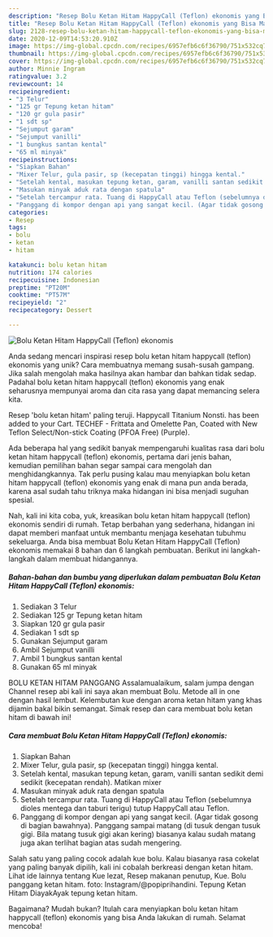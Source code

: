 ```yaml
---
description: "Resep Bolu Ketan Hitam HappyCall (Teflon) ekonomis yang Bisa Manjain Lidah"
title: "Resep Bolu Ketan Hitam HappyCall (Teflon) ekonomis yang Bisa Manjain Lidah"
slug: 2128-resep-bolu-ketan-hitam-happycall-teflon-ekonomis-yang-bisa-manjain-lidah
date: 2020-12-09T14:53:20.910Z
image: https://img-global.cpcdn.com/recipes/6957efb6c6f36790/751x532cq70/bolu-ketan-hitam-happycall-teflon-ekonomis-foto-resep-utama.jpg
thumbnail: https://img-global.cpcdn.com/recipes/6957efb6c6f36790/751x532cq70/bolu-ketan-hitam-happycall-teflon-ekonomis-foto-resep-utama.jpg
cover: https://img-global.cpcdn.com/recipes/6957efb6c6f36790/751x532cq70/bolu-ketan-hitam-happycall-teflon-ekonomis-foto-resep-utama.jpg
author: Minnie Ingram
ratingvalue: 3.2
reviewcount: 14
recipeingredient:
- "3 Telur"
- "125 gr Tepung ketan hitam"
- "120 gr gula pasir"
- "1 sdt sp"
- "Sejumput garam"
- "Sejumput vanilli"
- "1 bungkus santan kental"
- "65 ml minyak"
recipeinstructions:
- "Siapkan Bahan"
- "Mixer Telur, gula pasir, sp (kecepatan tinggi) hingga kental."
- "Setelah kental, masukan tepung ketan, garam, vanilli santan sedikit demi sedikit (kecepatan rendah). Matikan mixer"
- "Masukan minyak aduk rata dengan spatula"
- "Setelah tercampur rata. Tuang di HappyCall atau Teflon (sebelumnya dioles mentega dan taburi terigu) tutup HappyCall atau Teflon."
- "Panggang di kompor dengan api yang sangat kecil. (Agar tidak gosong di bagian bawahnya). Panggang sampai matang (di tusuk dengan tusuk gigi. Bila matang tusuk gigi akan kering) biasanya kalau sudah matang juga akan terlihat bagian atas sudah mengering."
categories:
- Resep
tags:
- bolu
- ketan
- hitam

katakunci: bolu ketan hitam 
nutrition: 174 calories
recipecuisine: Indonesian
preptime: "PT20M"
cooktime: "PT57M"
recipeyield: "2"
recipecategory: Dessert

---
```



![Bolu Ketan Hitam HappyCall (Teflon) ekonomis](https://img-global.cpcdn.com/recipes/6957efb6c6f36790/751x532cq70/bolu-ketan-hitam-happycall-teflon-ekonomis-foto-resep-utama.jpg)

Anda sedang mencari inspirasi resep bolu ketan hitam happycall (teflon) ekonomis yang unik? Cara membuatnya memang susah-susah gampang. Jika salah mengolah maka hasilnya akan hambar dan bahkan tidak sedap. Padahal bolu ketan hitam happycall (teflon) ekonomis yang enak seharusnya mempunyai aroma dan cita rasa yang dapat memancing selera kita.

Resep &#39;bolu ketan hitam&#39; paling teruji. Happycall Titanium Nonsti. has been added to your Cart. TECHEF - Frittata and Omelette Pan, Coated with New Teflon Select/Non-stick Coating (PFOA Free) (Purple).

Ada beberapa hal yang sedikit banyak mempengaruhi kualitas rasa dari bolu ketan hitam happycall (teflon) ekonomis, pertama dari jenis bahan, kemudian pemilihan bahan segar sampai cara mengolah dan menghidangkannya. Tak perlu pusing kalau mau menyiapkan bolu ketan hitam happycall (teflon) ekonomis yang enak di mana pun anda berada, karena asal sudah tahu triknya maka hidangan ini bisa menjadi suguhan spesial.


Nah, kali ini kita coba, yuk, kreasikan bolu ketan hitam happycall (teflon) ekonomis sendiri di rumah. Tetap berbahan yang sederhana, hidangan ini dapat memberi manfaat untuk membantu menjaga kesehatan tubuhmu sekeluarga. Anda bisa membuat Bolu Ketan Hitam HappyCall (Teflon) ekonomis memakai 8 bahan dan 6 langkah pembuatan. Berikut ini langkah-langkah dalam membuat hidangannya.

<!--inarticleads1-->

##### Bahan-bahan dan bumbu yang diperlukan dalam pembuatan Bolu Ketan Hitam HappyCall (Teflon) ekonomis:

1. Sediakan 3 Telur
1. Sediakan 125 gr Tepung ketan hitam
1. Siapkan 120 gr gula pasir
1. Sediakan 1 sdt sp
1. Gunakan Sejumput garam
1. Ambil Sejumput vanilli
1. Ambil 1 bungkus santan kental
1. Gunakan 65 ml minyak


BOLU KETAN HITAM PANGGANG Assalamualaikum, salam jumpa dengan Channel resep abi kali ini saya akan membuat Bolu. Metode all in one dengan hasil lembut. Kelembutan kue dengan aroma ketan hitam yang khas dijamin bakal bikin semangat. Simak resep dan cara membuat bolu ketan hitam di bawah ini! 

<!--inarticleads2-->

##### Cara membuat Bolu Ketan Hitam HappyCall (Teflon) ekonomis:

1. Siapkan Bahan
1. Mixer Telur, gula pasir, sp (kecepatan tinggi) hingga kental.
1. Setelah kental, masukan tepung ketan, garam, vanilli santan sedikit demi sedikit (kecepatan rendah). Matikan mixer
1. Masukan minyak aduk rata dengan spatula
1. Setelah tercampur rata. Tuang di HappyCall atau Teflon (sebelumnya dioles mentega dan taburi terigu) tutup HappyCall atau Teflon.
1. Panggang di kompor dengan api yang sangat kecil. (Agar tidak gosong di bagian bawahnya). Panggang sampai matang (di tusuk dengan tusuk gigi. Bila matang tusuk gigi akan kering) biasanya kalau sudah matang juga akan terlihat bagian atas sudah mengering.


Salah satu yang paling cocok adalah kue bolu. Kalau biasanya rasa cokelat yang paling banyak dipilih, kali ini cobalah berkreasi dengan ketan hitam. Lihat ide lainnya tentang Kue lezat, Resep makanan penutup, Kue. Bolu panggang ketan hitam. foto: Instagram/@popiprihandini. Tepung Ketan Hitam DiayakAyak tepung ketan hitam. 

Bagaimana? Mudah bukan? Itulah cara menyiapkan bolu ketan hitam happycall (teflon) ekonomis yang bisa Anda lakukan di rumah. Selamat mencoba!
